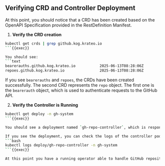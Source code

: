 ## Verifying CRD and Controller Deployment
At this point, you should notice that a CRD has been created based on the OpenAPI Specification provided in the RestDefinition Manifest.

1. **Verify the CRD creation**
```bash
kubectl get crds | grep github.kog.krateo.io 
```{{exec}}

You should see:
```text
bearerauths.github.kog.krateo.io           2025-06-13T08:28:06Z
repoes.github.kog.krateo.io                2025-06-13T08:28:06Z
```

If you see `bearerauths` and `repoes`, the CRDs have been created successfully. The second CRD represents the `repo` object. The first one is the `bearerauth` object, which is used to authenticate requests to the GitHub API.

2. **Verify the Controller is Running**
```bash
kubectl get deploy -n gh-system
```{{exec}}

You should see a deployment named `gh-repo-controller`, which is responsible for managing the `Repo` resources.

If you see the deployment, you can check the logs of the controller pod to see if it is running correctly:
```bash
kubectl logs deploy/gh-repo-controller -n gh-system
```{{exec}}

At this point you have a running operator able to handle GitHub repositories. You can create, update, and delete repositories using the custom resource.